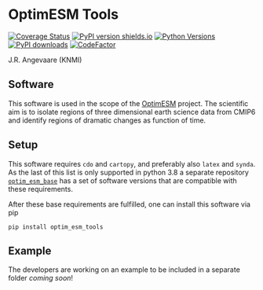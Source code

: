 # OptimESM Tools
[![Coverage Status](https://coveralls.io/repos/github/JoranAngevaare/optim_esm_tools/badge.svg)](https://coveralls.io/github/JoranAngevaare/optim_esm_tools)
[![PyPI version shields.io](https://img.shields.io/pypi/v/optim-esm-tools.svg)](https://pypi.python.org/pypi/optim-esm-tools/)
[![Python Versions](https://img.shields.io/pypi/pyversions/optim-esm-tools.svg)](https://pypi.python.org/pypi/optim-esm-tools)
[![PyPI downloads](https://img.shields.io/pypi/dm/optim-esm-tools.svg)](https://pypistats.org/packages/optim-esm-tools)
[![CodeFactor](https://www.codefactor.io/repository/github/joranangevaare/optim_esm_tools/badge)](https://www.codefactor.io/repository/github/joranangevaare/optim_esm_tools)


J.R. Angevaare (KNMI)

## Software
This software is used in the scope of the [OptimESM](https://cordis.europa.eu/project/id/101081193) project.
The scientific aim is to isolate regions of three dimensional earth science data from CMIP6 and identify regions of dramatic changes as function of time.

## Setup
This software requires `cdo` and `cartopy`, and preferably also `latex` and `synda`. As the last of this list is only supported in python 3.8 a separate repository [`optim_esm_base`](https://github.com/JoranAngevaare/optim_esm_base) has a set of software versions that are compatible with these requirements.

After these base requirements are fulfilled, one can install this software via pip
```
pip install optim_esm_tools
```

## Example
The developers are working on an example to be included in a separate folder _coming soon_!
